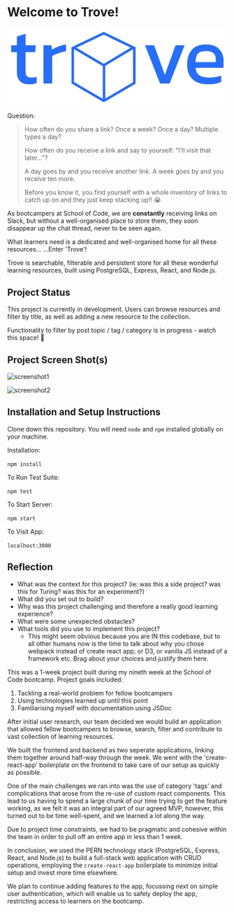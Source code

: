 # Welcome to Trove!

<p align="center">
  <img src="public/trove-logo.jpg" alt="logo"/>
</p>

Question:
> How often do you share a link? Once a week? Once a day? Multiple types a day?
>
> How often do you receive a link and say to yourself: "I’ll visit that later..."? 
>
> A day goes by and you receive another link. A week goes by and you receive ten more. 
>
> Before you know it, you find yourself with a whole inventory of links to catch up on and they just keep stacking up!! 😭 

As bootcampers at School of Code, we are **constantly** receiving links on Slack, but without a well-organised place to store them, they soon disappear up the chat thread, never to be seen again.

What learners need is a dedicated and well-organised home for all these resources...
...Enter 'Trove'! 

Trove is searchable, filterable and persistent store for all these wonderful learning resources, built using PostgreSQL, Express, React, and Node.js.

## Project Status
This project is currently in development. Users can browse resources and filter by title, as well as adding a new resource to the collection. 

Functionality to filter by post topic / tag / category is in progress - watch this space! 👀

## Project Screen Shot(s)

![screenshot1](image.jpg)

![screenshot2](image.jpg)

## Installation and Setup Instructions

Clone down this repository. You will need `node` and `npm` installed globally on your machine.  

Installation:

`npm install`  

To Run Test Suite:  

`npm test`  

To Start Server:

`npm start`  

To Visit App:

`localhost:3000`  

## Reflection

  - What was the context for this project? (ie: was this a side project? was this for Turing? was this for an experiment?)
  - What did you set out to build?
  - Why was this project challenging and therefore a really good learning experience?
  - What were some unexpected obstacles?
  - What tools did you use to implement this project?
      - This might seem obvious because you are IN this codebase, but to all other humans now is the time to talk about why you chose webpack instead of create react app, or D3, or vanilla JS instead of a framework etc. Brag about your choices and justify them here.  

This was a 1-week project built during my nineth week at the School of Code bootcamp. Project goals included: 
1. Tackling a real-world problem for fellow bootcampers
2. Using technologies learned up until this point 
3. Familiarising myself with documentation using JSDoc

After initial user research, our team decided we would build an application that allowed fellow bootcampers to browse, search, filter and contribute to vast collection of learning resources. 

We built the frontend and backend as two seperate applications, linking them together around half-way through the week. 
We went with the 'create-react-app' boilerplate on the frontend to take care of our setup as quickly as possible.  

One of the main challenges we ran into was the use of category 'tags' and complications that arose from the re-use of custom react components. This lead to us having to spend a large chunk of our time trying to get the feature working, as we felt it was an integral part of our agreed MVP, however, this turned out to be time well-spent, and we learned a lot along the way.

Due to project time constraints, we had to be pragmatic and cohesive within the team in order to pull off an entire app in less than 1 week. 

In conclusion, we used the PERN technology stack (PostgreSQL, Express, React, and Node.js) to build a full-stack web application with CRUD operations, employing the `create-react-app` boilerplate to minimize initial setup and invest more time elsewhere. 

We plan to continue adding features to the app, focussing next on simple user authentication, which will enable us to safely deploy the app, restricting access to learners on the bootcamp.
